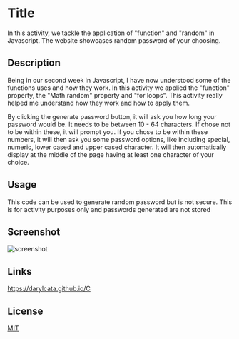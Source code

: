 # Title

In this activity, we tackle the application of "function" and "random" in Javascript. The website showcases random password of your choosing.

## Description

 Being in our second week in Javascript, I have now understood some of the functions uses and how they work. In this activity we applied the "function" property, the "Math.random" property and "for loops". This activity really helped me understand how they work and how to apply them.
 
 By clicking the generate password button, it will ask you how long your password would be. It needs to be between 10 - 64 characters. If chose not to be within these, it will prompt you. If you chose to be within these numbers, it will then ask you some password options, like including special, numeric, lower cased and upper cased character. It will then automatically display at the middle of the page having at least one character of your choice.

## Usage

This code can be used to generate random password but is not secure. This is for activity purposes only and passwords generated are not stored

## Screenshot

![screenshot](https://user-images.githubusercontent.com/117319952/211237551-d719dd7b-181b-41bf-9ad1-40ed9a4b689f.jpg)


## Links

https://darylcata.github.io/C

## License

[MIT](https://choosealicense.com/licenses/mit/)
